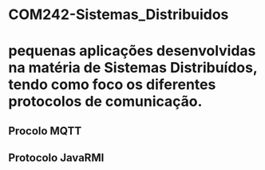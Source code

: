 # COM242-Sistemas_Distribuidos

# pequenas aplicações desenvolvidas na matéria de Sistemas Distribuídos, tendo como foco os diferentes protocolos de comunicação.

## Procolo MQTT

## Protocolo JavaRMI

